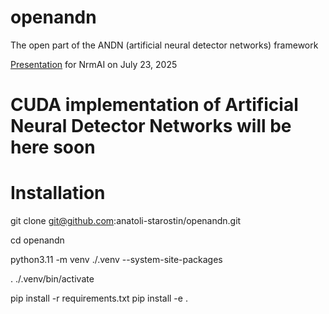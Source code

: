 # openandn
The open part of the ANDN (artificial neural detector networks) framework

[Presentation]([myLib/README.md](https://docs.google.com/presentation/d/1ZPC8Vwr46jb1alC_egDFQHrFxn9Ux3qXVs3ogLv6nrE/edit?usp=sharing))
 for NrmAI on July 23, 2025

# CUDA implementation of Artificial Neural Detector Networks will be here soon

# Installation

git clone git@github.com:anatoli-starostin/openandn.git

cd openandn

python3.11 -m venv ./.venv --system-site-packages

. ./.venv/bin/activate

pip install -r requirements.txt
pip install -e .
